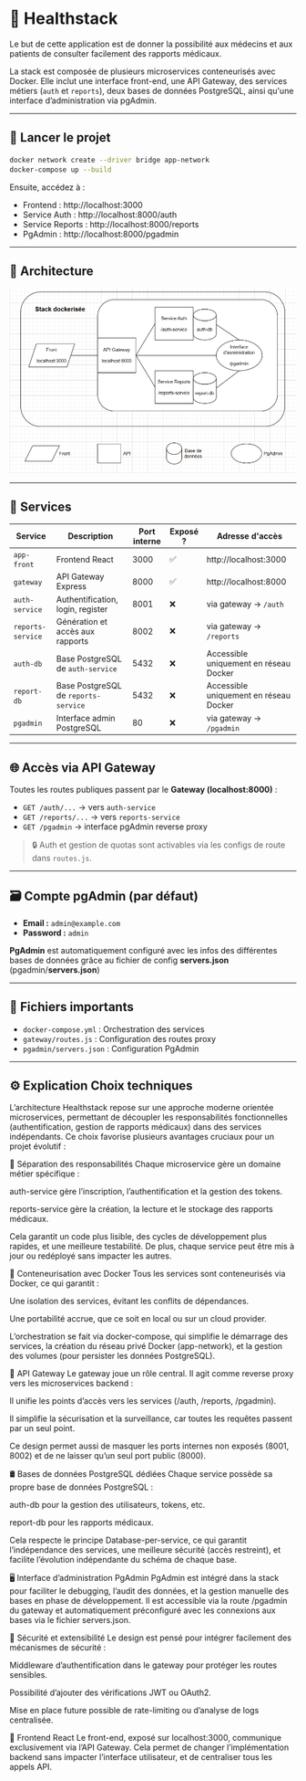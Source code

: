 # 🧱 Healthstack
Le but de cette application est de donner la possibilité aux médecins et aux patients
de consulter facilement des rapports médicaux.

La stack est composée de plusieurs microservices conteneurisés avec Docker.
Elle inclut une interface front-end, une API Gateway,
des services métiers (`auth` et `reports`),
deux bases de données PostgreSQL,
ainsi qu'une interface d’administration via pgAdmin.

---

## 🚀 Lancer le projet

```bash
docker network create --driver bridge app-network
docker-compose up --build
```

Ensuite, accédez à :

- Frontend : http://localhost:3000
- Service Auth : http://localhost:8000/auth
- Service Reports : http://localhost:8000/reports
- PgAdmin : http://localhost:8000/pgadmin

---

## 📐 Architecture

![Schéma Archi](healthstack_schema.png "Schéma Archi")

---

## 🧩 Services

| Service         | Description                | Port interne | Exposé ? | Adresse d'accès                        |
|----------------|----------------------------|--------------|----------|----------------------------------------|
| `app-front`     | Frontend React             | 3000         | ✅       | http://localhost:3000                  |
| `gateway`       | API Gateway Express        | 8000         | ✅       | http://localhost:8000                  |
| `auth-service`  | Authentification, login, register | 8001         | ❌       | via gateway → `/auth`                  |
| `reports-service`| Génération et accès aux rapports | 8002         | ❌       | via gateway → `/reports`               |
| `auth-db`       | Base PostgreSQL de `auth-service` | 5432         | ❌       | Accessible uniquement en réseau Docker |
| `report-db`     | Base PostgreSQL de `reports-service` | 5432         | ❌       | Accessible uniquement en réseau Docker |
| `pgadmin`       | Interface admin PostgreSQL | 80           | ❌       | via gateway → `/pgadmin`               |

---

## 🌐 Accès via API Gateway

Toutes les routes publiques passent par le **Gateway (localhost:8000)** :

- `GET /auth/...` → vers `auth-service`
- `GET /reports/...` → vers `reports-service`
- `GET /pgadmin` → interface pgAdmin reverse proxy

> 🔒 Auth et gestion de quotas sont activables via les configs de route dans `routes.js`.

---

## 🗃️ Compte pgAdmin (par défaut)

- **Email :** `admin@example.com`
- **Password :** `admin`

**PgAdmin** est automatiquement configuré avec les infos des différentes
bases de données grâce au fichier de config **servers.json** (pgadmin/**servers.json**)

---

## 📁 Fichiers importants

- `docker-compose.yml` : Orchestration des services
- `gateway/routes.js` : Configuration des routes proxy
- `pgadmin/servers.json` : Configuration PgAdmin

---

## ⚙️ Explication Choix techniques
L’architecture Healthstack repose sur une approche moderne orientée microservices, permettant de découpler les responsabilités fonctionnelles (authentification, gestion de rapports médicaux) dans des services indépendants. Ce choix favorise plusieurs avantages cruciaux pour un projet évolutif :

🔁 Séparation des responsabilités
Chaque microservice gère un domaine métier spécifique :

auth-service gère l’inscription, l’authentification et la gestion des tokens.

reports-service gère la création, la lecture et le stockage des rapports médicaux.

Cela garantit un code plus lisible, des cycles de développement plus rapides, et une meilleure testabilité. De plus, chaque service peut être mis à jour ou redéployé sans impacter les autres.

🐳 Conteneurisation avec Docker
Tous les services sont conteneurisés via Docker, ce qui garantit :

Une isolation des services, évitant les conflits de dépendances.

Une portabilité accrue, que ce soit en local ou sur un cloud provider.

L’orchestration se fait via docker-compose, qui simplifie le démarrage des services, la création du réseau privé Docker (app-network), et la gestion des volumes (pour persister les données PostgreSQL).

🌉 API Gateway
Le gateway joue un rôle central. Il agit comme reverse proxy vers les microservices backend :

Il unifie les points d’accès vers les services (/auth, /reports, /pgadmin).

Il simplifie la sécurisation et la surveillance, car toutes les requêtes passent par un seul point.

Ce design permet aussi de masquer les ports internes non exposés (8001, 8002) et de ne laisser qu’un seul port public (8000).

🛢️ Bases de données PostgreSQL dédiées
Chaque service possède sa propre base de données PostgreSQL :

auth-db pour la gestion des utilisateurs, tokens, etc.

report-db pour les rapports médicaux.

Cela respecte le principe Database-per-service, ce qui garantit l’indépendance des services, une meilleure sécurité (accès restreint), et facilite l’évolution indépendante du schéma de chaque base.

🖥️ Interface d’administration PgAdmin
PgAdmin est intégré dans la stack pour faciliter le debugging, l’audit des données, et la gestion manuelle des bases en phase de développement. Il est accessible via la route /pgadmin du gateway et automatiquement préconfiguré avec les connexions aux bases via le fichier servers.json.

🔐 Sécurité et extensibilité
Le design est pensé pour intégrer facilement des mécanismes de sécurité :

Middleware d’authentification dans le gateway pour protéger les routes sensibles.

Possibilité d’ajouter des vérifications JWT ou OAuth2.

Mise en place future possible de rate-limiting ou d’analyse de logs centralisée.

🧱 Frontend React
Le front-end, exposé sur localhost:3000, communique exclusivement via l’API Gateway. Cela permet de changer l’implémentation backend sans impacter l’interface utilisateur, et de centraliser tous les appels API.
